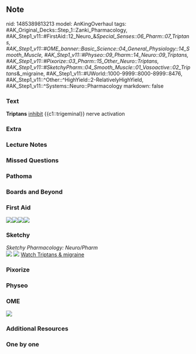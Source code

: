 ## Note
nid: 1485389813213
model: AnKingOverhaul
tags: #AK_Original_Decks::Step_1::Zanki_Pharmacology, #AK_Step1_v11::#FirstAid::12_Neuro_&_Special_Senses::06_Pharm::07_Triptans, #AK_Step1_v11::#OME_banner::Basic_Science::04_General_Physiology::14_Smooth_Muscle, #AK_Step1_v11::#Physeo::09_Pharm::14_Neuro::09_Triptans, #AK_Step1_v11::#Pixorize::03_Pharm::15_Other_Neuro::Triptans, #AK_Step1_v11::#SketchyPharm::04_Smooth_Muscle::01_Vasoactive::02_Triptans_&_migraine, #AK_Step1_v11::#UWorld::1000-9999::8000-8999::8476, #AK_Step1_v11::^Other::^HighYield::2-RelativelyHighYield, #AK_Step1_v11::^Systems::Neuro::Pharmacology
markdown: false

### Text
<div>
  <b>Triptans</b> <u>inhibit</u> {{c1::trigeminal}} nerve
  activation
</div>

### Extra


### Lecture Notes


### Missed Questions


### Pathoma


### Boards and Beyond


### First Aid
<img src="paste-133350144606211.jpg"><img src=
"paste-1289241808076803.jpg"><img src=
"paste-129523328745475.jpg"><img src="paste-104685532872707.jpg">

### Sketchy
<div>
  <i>Sketchy Pharmacology: Neuro/Pharm</i>
</div><img src=
"Screen%20Shot%202020-01-28%20at%206.50.46%20PM.png"> <img src=
"Screen%20Shot%202020-01-28%20at%206.50.56%20PM.png"> <a href=
"https://dashboard.sketchy.com/study/medical/courses/medical-pharmacology/units/medical-pharmacology-smooth-muscle/videos/medical-pharmacology-smooth-muscle-vasoactive-triptans-and-migraine?utm_source=anki&utm_medium=partnership&utm_campaign=february_update&utm_content=medical">
Watch Triptans & migraine</a>

### Pixorize


### Physeo


### OME
<div class="ome-widget">
  <a href=
  "https://onlinemeded.org/spa/general-physiology/smooth-muscle/acquire?ref=anki">
  <img src="_OME_AnkiFlashcards_Lesson_1.png"></a>
</div>

### Additional Resources


### One by one


